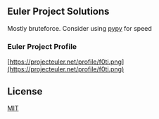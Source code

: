 ## Euler Project Solutions

Mostly bruteforce. Consider using [pypy](https://www.pypy.org/) for speed

### Euler Project Profile
[https://projecteuler.net/profile/f0ti.png](https://projecteuler.net/profile/f0ti.png)

## License

[MIT](https://opensource.org/licenses/MIT)
